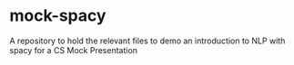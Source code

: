 # mock-spacy
A repository to hold the relevant files to demo an introduction to NLP with spacy for a CS Mock Presentation
